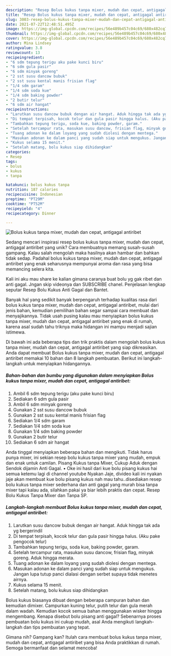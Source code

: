 ```yaml
---
description: "Resep Bolus kukus tanpa mixer, mudah dan cepat, antigagal antiribet, Enak Banget"
title: "Resep Bolus kukus tanpa mixer, mudah dan cepat, antigagal antiribet, Enak Banget"
slug: 3003-resep-bolus-kukus-tanpa-mixer-mudah-dan-cepat-antigagal-antiribet-enak-banget
date: 2021-07-22T12:48:51.495Z
image: https://img-global.cpcdn.com/recipes/56e489b457c04c69/680x482cq70/bolus-kukus-tanpa-mixer-mudah-dan-cepat-antigagal-antiribet-foto-resep-utama.jpg
thumbnail: https://img-global.cpcdn.com/recipes/56e489b457c04c69/680x482cq70/bolus-kukus-tanpa-mixer-mudah-dan-cepat-antigagal-antiribet-foto-resep-utama.jpg
cover: https://img-global.cpcdn.com/recipes/56e489b457c04c69/680x482cq70/bolus-kukus-tanpa-mixer-mudah-dan-cepat-antigagal-antiribet-foto-resep-utama.jpg
author: Mina Lindsey
ratingvalue: 3.8
reviewcount: 13
recipeingredient:
- "6 sdm tepung terigu aku pake kunci biru"
- "6 sdm gula pasir"
- "6 sdm minyak goreng"
- "2 sst susu dancow bubuk"
- "2 sst susu kental manis frisian flag"
- "1/4 sdm garam"
- "1/4 sdm soda kue"
- "1/4 sdm baking powder"
- "2 butir telur"
- "6 sdm air hangat"
recipeinstructions:
- "Larutkan susu dancow bubuk dengan air hangat. Aduk hingga tak ada yg bergerindil"
- "Di tempat terpisah, kocok telur dan gula pasir hingga halus. (Aku pake pengocok telur)"
- "Tambahkan tepung terigu, soda kue, baking powder, garam."
- "Setelah tercampur rata, masukan susu dancow, frisian flag, minyak goreng. Aduk hingga merata."
- "Tuang adonan ke dalam loyang yang sudah diolesi dengan mentega."
- "Masukan adonan ke dalam panci yang sudah siap untuk mengukus. Jangan lupa tutup panci dialasi dengan serbet supaya tidak menetes airnya."
- "Kukus selama 15 menit."
- "Setelah matang, bolu kukus siap dihidangkan"
categories:
- Resep
tags:
- bolus
- kukus
- tanpa

katakunci: bolus kukus tanpa 
nutrition: 187 calories
recipecuisine: Indonesian
preptime: "PT29M"
cooktime: "PT52M"
recipeyield: "4"
recipecategory: Dinner

---
```



![Bolus kukus tanpa mixer, mudah dan cepat, antigagal antiribet](https://img-global.cpcdn.com/recipes/56e489b457c04c69/680x482cq70/bolus-kukus-tanpa-mixer-mudah-dan-cepat-antigagal-antiribet-foto-resep-utama.jpg)

Sedang mencari inspirasi resep bolus kukus tanpa mixer, mudah dan cepat, antigagal antiribet yang unik? Cara membuatnya memang susah-susah gampang. Kalau salah mengolah maka hasilnya akan hambar dan bahkan tidak sedap. Padahal bolus kukus tanpa mixer, mudah dan cepat, antigagal antiribet yang enak seharusnya mempunyai aroma dan rasa yang bisa memancing selera kita.

Kali ini aku mau share ke kalian gimana caranya buat bolu yg gak ribet dan anti gagal. Jngan skip videonya dan SUBSCRIBE chanel. Penjelasan lengkap seputar Resep Bolu Kukus Anti Gagal dan Bantet.

Banyak hal yang sedikit banyak berpengaruh terhadap kualitas rasa dari bolus kukus tanpa mixer, mudah dan cepat, antigagal antiribet, mulai dari jenis bahan, kemudian pemilihan bahan segar sampai cara membuat dan menyajikannya. Tidak usah pusing kalau mau menyiapkan bolus kukus tanpa mixer, mudah dan cepat, antigagal antiribet yang enak di rumah, karena asal sudah tahu triknya maka hidangan ini mampu menjadi sajian istimewa.


Di bawah ini ada beberapa tips dan trik praktis dalam mengolah bolus kukus tanpa mixer, mudah dan cepat, antigagal antiribet yang siap dikreasikan. Anda dapat membuat Bolus kukus tanpa mixer, mudah dan cepat, antigagal antiribet memakai 10 bahan dan 8 langkah pembuatan. Berikut ini langkah-langkah untuk menyiapkan hidangannya.

<!--inarticleads1-->

##### Bahan-bahan dan bumbu yang digunakan dalam menyiapkan Bolus kukus tanpa mixer, mudah dan cepat, antigagal antiribet:

1. Ambil 6 sdm tepung terigu (aku pake kunci biru)
1. Sediakan 6 sdm gula pasir
1. Ambil 6 sdm minyak goreng
1. Gunakan 2 sst susu dancow bubuk
1. Gunakan 2 sst susu kental manis frisian flag
1. Sediakan 1/4 sdm garam
1. Sediakan 1/4 sdm soda kue
1. Gunakan 1/4 sdm baking powder
1. Gunakan 2 butir telur
1. Sediakan 6 sdm air hangat


Anda tinggal menyiapkan beberapa bahan dan mengikuti. Tidak harus punya mixer, ini sekian resep bolu kukus tanpa mixer yang mudah, empuk dan enak untuk camilan. Pisang Kukus tanpa Mixer, Cukup Aduk dengan Sendok dijamin Anti Gagal. • Oke ini hasil dari kue bolu pisang kukus hai semua ketemu lagi di channel youtube Nyakan Jaje, divideo kali ini nyakan jaje akan membuat kue bolu pisang kukus nah mau tahu..disediakan resep bolu kukus tanpa mixer sederhana dan anti gagal yang murah bisa tanpa mixer tapi kalau ada, silahkan pakai ya biar lebih praktis dan cepat. Resep Bolu Kukus Tanpa Mixer dan Tanpa SP. 

<!--inarticleads2-->

##### Langkah-langkah membuat Bolus kukus tanpa mixer, mudah dan cepat, antigagal antiribet:

1. Larutkan susu dancow bubuk dengan air hangat. Aduk hingga tak ada yg bergerindil
1. Di tempat terpisah, kocok telur dan gula pasir hingga halus. (Aku pake pengocok telur)
1. Tambahkan tepung terigu, soda kue, baking powder, garam.
1. Setelah tercampur rata, masukan susu dancow, frisian flag, minyak goreng. Aduk hingga merata.
1. Tuang adonan ke dalam loyang yang sudah diolesi dengan mentega.
1. Masukan adonan ke dalam panci yang sudah siap untuk mengukus. Jangan lupa tutup panci dialasi dengan serbet supaya tidak menetes airnya.
1. Kukus selama 15 menit.
1. Setelah matang, bolu kukus siap dihidangkan


Bolus kukus biasanya dibuat dengan beberapa campuran bahan dan kemudian dimixer. Campurkan kuning telur, putih telur dan gula merah dalam wadah. Kemudian kocok semua bahan menggunakan wisker hingga mengembang. Kenapa disebut bolu pisang anti gagal? Sebenarnya proses pembuatan bolu kukus ini cukup mudah, asal Anda mengikuti langkah-langkah dan tips pembuatan yang tepat. 

Gimana nih? Gampang kan? Itulah cara membuat bolus kukus tanpa mixer, mudah dan cepat, antigagal antiribet yang bisa Anda praktikkan di rumah. Semoga bermanfaat dan selamat mencoba!
